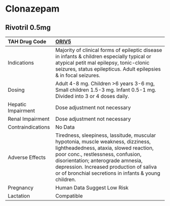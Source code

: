 # Clonazepam

## Rivotril 0.5mg

| TAH Drug Code      | [ORIV5](https://www.tahsda.org.tw/drugs/hissearch.php?drug_code=ORIV5)                                                                                                                                                                                                                                   |
|:-------------------|:---------------------------------------------------------------------------------------------------------------------------------------------------------------------------------------------------------------------------------------------------------------------------------------------------------|
| Indications        | Majority of clinical forms of epileptic disease in infants & children especially typical or atypical petit mal epilepsy, tonic-clonic seizures, status epilepticus. Adult epilepsies & in focal seizures.                                                                                                |
| Dosing             | Adult 4-8 mg. Children >6 years 3-6 mg, Small children 1.5-3 mg. Infant 0.5-1 mg. Divided into 3 or 4 doses daily.                                                                                                                                                                                       |
| Hepatic Impairment | Dose adjustment not necessary                                                                                                                                                                                                                                                                            |
| Renal Impairment   | Dose adjustment not necessary                                                                                                                                                                                                                                                                            |
| Contraindications  | No Data                                                                                                                                                                                                                                                                                                  |
| Adverse Effects    | Tiredness, sleepiness, lassitude, muscular hypotonia, muscle weakness, dizziness, lightheadedness, ataxia, slowed reaction, poor conc., restlessness, confusion, disorientation; anterograde amnesia, depression. Increased production of saliva or of bronchial secretions in infants & young children. |
| Pregnancy          | Human Data Suggest Low Risk                                                                                                                                                                                                                                                                              |
| Lactation          | Compatible                                                                                                                                                                                                                                                                                               |

